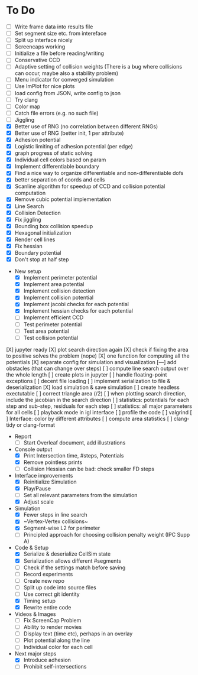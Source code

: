 To Do 
=====

- [ ] Write frame data into results file
- [ ] Set segment size etc. from intereface
- [ ] Split up interface nicely
- [ ] Screencaps working
- [ ] Initialize a file before reading/writing
- [ ] Conservative CCD
- [ ] Adaptive setting of collision weights (There is a bug where collisions can occur, maybe also a stability problem)
- [ ] Menu indicator for converged simulation
- [ ] Use ImPlot for nice plots
- [ ] load config from JSON, write config to json
- [ ] Try clang
- [ ] Color map
- [ ] Catch file errors (e.g. no such file)
- [ ] Jiggling
- [X] Better use of RNG (no correlation between different RNGs)
- [X] Better use of RNG (better init, 1 per attribute)
- [X] Adhesion potential
- [X] Logistic limiting of adhesion potential (per edge)
- [X] graph progress of static solving
- [X] Individual cell colors based on param
- [X] Implement differentiable boundary
- [X] Find a nice way to organize differentiable and non-differentiable dofs
- [X] better separation of coords and cells
- [X] Scanline algorithm for speedup of CCD and collision potential computation
- [X] Remove cubic potential implementation
- [X] Line Search
- [X] Collision Detection
- [X] Fix jiggling
- [X] Bounding box collision speedup
- [X] Hexagonal initialization
- [X] Render cell lines
- [X] Fix hessian
- [X] Boundary potential
- [X] Don't stop at half step

- New setup
   * [X] Implement perimeter potential
   * [X] Implement area potential
   * [X] Implement collision detection
   * [X] Implement collision potential
   * [X] Implement jacobi checks for each potential
   * [X] Implement hessian checks for each potential
   * [ ] Implement efficient CCD
   * [ ] Test perimeter potential
   * [ ] Test area potential
   * [ ] Test collision potential

[X] jupyter ready
[X] plot search direction again
[X] check if fixing the area to positive solves the problem (nope)
[X] one function for computing all the potentials
[X] separate config for simulation and visualization
[—] add obstacles (that can change over steps)
[ ] compute line search output over the whole length
[ ] create plots in jupyter
[ ] handle floating-point exceptions
[ ] decent file loading
[ ] implement serialization to file & deserialization
[X] load simulation & save simulation
[ ] create headless exectutable
[ ] correct triangle area (/2)
[ ] when plotting search direction, include the jacobian in the search direction
[ ] statistics: potentials for each step and sub-step, residuals for each step
[ ] statistics: all major parameters for all cells
[ ] playback mode in igl interface
[ ] profile the code
[ ] valgrind
[ ] Interface: color by different attributes
[ ] compute area statistics
[ ] clang-tidy or clang-format

- Report
   * [ ] Start Overleaf document, add illustrations
- Console output
   * [X] Print Intersection time, #steps, Potentials
   * [X] Remove pointless prints
   * [ ] Collision Hessian can be bad: check smaller FD steps
- Interface improvements
   * [X] Reinitialize Simulation
   * [X] Play/Pause
   * [ ] Set all relevant parameters from the simulation
   * [X] Adjust scale
- Simulation
   * [X] Fewer steps in line search
   * [X] ~Vertex-Vertex collisions~
   * [X] Segment-wise L2 for perimeter
   * [ ] Principled approach for choosing collision penalty weight (IPC Supp A)
- Code & Setup
   * [X] Serialize & deserialize CellSim state
   * [X] Serialization allows different #segments
   * [ ] Check if the settings match before saving
   * [ ] Record experiments
   * [ ] Create new repo
   * [ ] Split up code into source files
   * [ ] Use correct git identity
   * [X] Timing setup
   * [X] Rewrite entire code
- Videos & Images
   * [ ] Fix ScreenCap Problem
   * [ ] Ability to render movies
   * [ ] Display text (time etc), perhaps in an overlay
   * [ ] Plot potential along the line
   * [ ] Individual color for each cell
- Next major steps
   * [X] Introduce adhesion
   * [ ] Prohibit self-intersections
